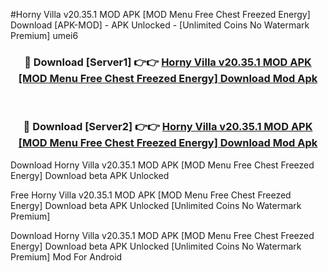 #Horny Villa v20.35.1 MOD APK [MOD Menu Free Chest Freezed Energy] Download [APK-MOD] - APK Unlocked - [Unlimited Coins No Watermark Premium] umei6



<div align="center">

<h3>🔴 Download [Server1] 👉👉 <a href="https://momento.my/?title=Horny_Villa_v20.35.1_MOD_APK_[MOD_Menu_Free_Chest_Freezed_Energy]_Download">Horny Villa v20.35.1 MOD APK [MOD Menu Free Chest Freezed Energy] Download Mod Apk</a></h3><br>

<h3>🔴 Download [Server2] 👉👉 <a href="https://momento.my/?title=Horny_Villa_v20.35.1_MOD_APK_[MOD_Menu_Free_Chest_Freezed_Energy]_Download">Horny Villa v20.35.1 MOD APK [MOD Menu Free Chest Freezed Energy] Download Mod Apk</a></h3>
</div>



Download Horny Villa v20.35.1 MOD APK [MOD Menu Free Chest Freezed Energy] Download beta APK Unlocked

Free Horny Villa v20.35.1 MOD APK [MOD Menu Free Chest Freezed Energy] Download beta APK Unlocked [Unlimited Coins No Watermark Premium]

Download Horny Villa v20.35.1 MOD APK [MOD Menu Free Chest Freezed Energy] Download beta APK Unlocked [Unlimited Coins No Watermark Premium] Mod For Android
